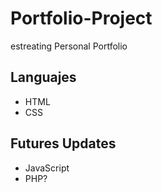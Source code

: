 # Portfolio-Project
 estreating Personal Portfolio

## Languajes
- HTML
- CSS

## Futures Updates
- JavaScript
- PHP?


